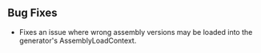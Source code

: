## Bug Fixes

- Fixes an issue where wrong assembly versions may be loaded into the generator's AssemblyLoadContext.